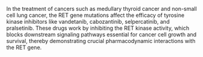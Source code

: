 In the treatment of cancers such as medullary thyroid cancer and non-small cell lung cancer, the RET gene mutations affect the efficacy of tyrosine kinase inhibitors like vandetanib, cabozantinib, selpercatinib, and pralsetinib. These drugs work by inhibiting the RET kinase activity, which blocks downstream signaling pathways essential for cancer cell growth and survival, thereby demonstrating crucial pharmacodynamic interactions with the RET gene.